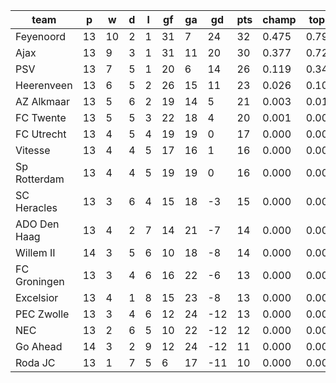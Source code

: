 |     team     | p  | w  | d | l | gf | ga | gd  | pts | champ | top2  | top3  | top4  |  5-7  | bot4  | bot3  | bot2  |
|--------------|----|----|---|---|----|----|-----|-----|-------|-------|-------|-------|-------|-------|-------|-------|
| Feyenoord    | 13 | 10 | 2 | 1 | 31 |  7 |  24 |  32 | 0.475 | 0.796 | 0.941 | 0.986 | 0.014 | 0.000 | 0.000 | 0.000|
| Ajax         | 13 |  9 | 3 | 1 | 31 | 11 |  20 |  30 | 0.377 | 0.729 | 0.906 | 0.975 | 0.025 | 0.000 | 0.000 | 0.000|
| PSV          | 13 |  7 | 5 | 1 | 20 |  6 |  14 |  26 | 0.119 | 0.346 | 0.721 | 0.899 | 0.096 | 0.000 | 0.000 | 0.000|
| Heerenveen   | 13 |  6 | 5 | 2 | 26 | 15 |  11 |  23 | 0.026 | 0.101 | 0.296 | 0.641 | 0.312 | 0.000 | 0.000 | 0.000|
| AZ Alkmaar   | 13 |  5 | 6 | 2 | 19 | 14 |   5 |  21 | 0.003 | 0.019 | 0.074 | 0.231 | 0.540 | 0.004 | 0.002 | 0.001|
| FC Twente    | 13 |  5 | 5 | 3 | 22 | 18 |   4 |  20 | 0.001 | 0.005 | 0.027 | 0.108 | 0.468 | 0.016 | 0.007 | 0.003|
| FC Utrecht   | 13 |  4 | 5 | 4 | 19 | 19 |   0 |  17 | 0.000 | 0.002 | 0.013 | 0.052 | 0.374 | 0.036 | 0.017 | 0.008|
| Vitesse      | 13 |  4 | 4 | 5 | 17 | 16 |   1 |  16 | 0.000 | 0.001 | 0.009 | 0.039 | 0.339 | 0.048 | 0.027 | 0.011|
| Sp Rotterdam | 13 |  4 | 4 | 5 | 19 | 19 |   0 |  16 | 0.000 | 0.001 | 0.010 | 0.043 | 0.342 | 0.043 | 0.025 | 0.011|
| SC Heracles  | 13 |  3 | 6 | 4 | 15 | 18 |  -3 |  15 | 0.000 | 0.000 | 0.003 | 0.016 | 0.196 | 0.106 | 0.060 | 0.029|
| ADO Den Haag | 13 |  4 | 2 | 7 | 14 | 21 |  -7 |  14 | 0.000 | 0.001 | 0.001 | 0.004 | 0.082 | 0.252 | 0.166 | 0.093|
| Willem II    | 14 |  3 | 5 | 6 | 10 | 18 |  -8 |  14 | 0.000 | 0.000 | 0.000 | 0.001 | 0.027 | 0.451 | 0.327 | 0.200|
| FC Groningen | 13 |  3 | 4 | 6 | 16 | 22 |  -6 |  13 | 0.000 | 0.000 | 0.001 | 0.005 | 0.086 | 0.238 | 0.156 | 0.087|
| Excelsior    | 13 |  4 | 1 | 8 | 15 | 23 |  -8 |  13 | 0.000 | 0.000 | 0.000 | 0.001 | 0.030 | 0.440 | 0.322 | 0.198|
| PEC Zwolle   | 13 |  3 | 4 | 6 | 12 | 24 | -12 |  13 | 0.000 | 0.000 | 0.000 | 0.001 | 0.037 | 0.438 | 0.317 | 0.200|
| NEC          | 13 |  2 | 6 | 5 | 10 | 22 | -12 |  12 | 0.000 | 0.000 | 0.000 | 0.000 | 0.021 | 0.521 | 0.393 | 0.266|
| Go Ahead     | 14 |  3 | 2 | 9 | 12 | 24 | -12 |  11 | 0.000 | 0.000 | 0.000 | 0.000 | 0.007 | 0.695 | 0.578 | 0.441|
| Roda JC      | 13 |  1 | 7 | 5 |  6 | 17 | -11 |  10 | 0.000 | 0.000 | 0.000 | 0.000 | 0.007 | 0.713 | 0.603 | 0.453|
